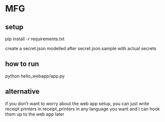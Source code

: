 # MFG

## setup
pip install -r requirements.txt

create a secret.json modelled after secret.json.sample with actual secrets 


## how to run
python hello_webapp/app.py


## alternative
if you don't want to worry about the web app setup,
you can just write receipt printers in receipt_printers
in any language you want
and I can hook them up to the web app later